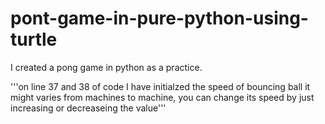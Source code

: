 # pont-game-in-pure-python-using-turtle
I created a pong game in python as a practice. 

'''on line 37 and 38 of code I have initialzed the speed of bouncing ball it might varies from machines to machine, you can change its speed by just increasing or decreaseing the value'''


